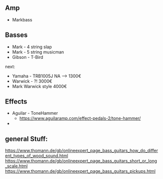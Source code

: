 ## Amp
- Markbass

## Basses
- Mark - 4 string slap
- Mark - 5 string musicman
- Gibson - T-Bird

next:
- Yamaha - TRB1005J NA  --> 1300€
- Warwick - ?! 3000€
- Mark Warwick style 4000€

## Effects
- Aguilar - ToneHammer 
	- https://www.aguilaramp.com/effect-pedals-2/tone-hammer/
- 

## general Stuff:
https://www.thomann.de/gb/onlineexpert_page_bass_guitars_how_do_different_types_of_wood_sound.html
https://www.thomann.de/gb/onlineexpert_page_bass_guitars_short_or_long_scale.html
https://www.thomann.de/gb/onlineexpert_page_bass_guitars_pickups.html